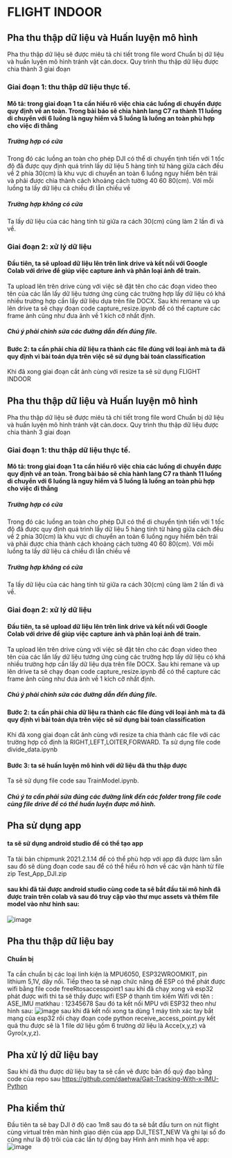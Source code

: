 # FLIGHT INDOOR
## Pha thu thập dữ liệu và Huấn luyện mô hình
Pha thu thập dữ liệu sẽ được miêu tả chi tiết trong file word Chuẩn bị dữ liệu và huấn luyện mô hình tránh vật cản.docx.
Quy trình thu thập dữ liệu được chia thành 3 giai đoạn
### Giai đoạn 1: thu thập dữ liệu thực tế.
#### Mô tả: trong giai đoạn 1 ta cần hiểu rõ việc chia các luồng di chuyển được quy định về an toàn. Trong bài báo sẽ chia hành lang C7 ra thành 11 luồng di chuyển với 6 luồng là nguy hiểm và 5 luồng là luồng an toàn phù hợp cho việc đi thẳng
##### Trường hợp có cửa
Trong đó các luồng an toàn cho phép DJI có thể di chuyển tịnh tiến với 1 tốc độ đã được quy định quá trình lấy dữ liệu 5 hàng tính từ hàng giữa cách đều về 2 phía 30(cm) là khu vực di chuyển an toàn
6 luồng nguy hiểm bên trái và phải được chia thành cách khoảng cách tường 40 60 80(cm).
Với mỗi luồng ta lấy dữ liệu cả chiều đi lẫn chiều về
##### Trường hợp không có cửa
Ta lấy dữ liệu của các hàng tính từ giữa ra cách 30(cm) cũng làm 2 lần đi và về.
### Giai đoạn 2: xử lý dữ liệu
#### Đầu tiên, ta sẽ upload dữ liệu lên trên link drive và kết nối với Google Colab với drive để giúp việc capture ảnh và phân loại ảnh để train.
Ta upload lên trên drive cùng với việc sẽ đặt tên cho các đoạn video theo tên của các lần lấy dữ liệu tương ứng cùng các trường hợp lấy dữ liệu có khá nhiều trường hợp cần lấy dữ liệu dựa trên file DOCX.
Sau khi remane và up lên drive ta sẽ chạy đoạn code capture_resize.ipynb để có thể capture các frame ảnh cũng như đưa ảnh về 1 kích cỡ nhất định.
#####  Chú ý phải chỉnh sửa các đường dẫn đến đúng file.
#### Bước 2: ta cần phải chia dữ liệu ra thành các file đúng với loại ảnh mà ta đã quy định vì bài toán dựa trên việc sẽ sử dụng bài toán classification 
Khi đã xong giai đoạn cắt ảnh cùng với resize ta sẽ sử dụng FLIGHT INDOOR
## Pha thu thập dữ liệu và Huấn luyện mô hình
Pha thu thập dữ liệu sẽ được miêu tả chi tiết trong file word Chuẩn bị dữ liệu và huấn luyện mô hình tránh vật cản.docx.
Quy trình thu thập dữ liệu được chia thành 3 giai đoạn
### Giai đoạn 1: thu thập dữ liệu thực tế.
#### Mô tả: trong giai đoạn 1 ta cần hiểu rõ việc chia các luồng di chuyển được quy định về an toàn. Trong bài báo sẽ chia hành lang C7 ra thành 11 luồng di chuyển với 6 luồng là nguy hiểm và 5 luồng là luồng an toàn phù hợp cho việc đi thẳng
##### Trường hợp có cửa
Trong đó các luồng an toàn cho phép DJI có thể di chuyển tịnh tiến với 1 tốc độ đã được quy định quá trình lấy dữ liệu 5 hàng tính từ hàng giữa cách đều về 2 phía 30(cm) là khu vực di chuyển an toàn
6 luồng nguy hiểm bên trái và phải được chia thành cách khoảng cách tường 40 60 80(cm).
Với mỗi luồng ta lấy dữ liệu cả chiều đi lẫn chiều về
##### Trường hợp không có cửa
Ta lấy dữ liệu của các hàng tính từ giữa ra cách 30(cm) cũng làm 2 lần đi và về.
### Giai đoạn 2: xử lý dữ liệu
#### Đầu tiên, ta sẽ upload dữ liệu lên trên link drive và kết nối với Google Colab với drive để giúp việc capture ảnh và phân loại ảnh để train.
Ta upload lên trên drive cùng với việc sẽ đặt tên cho các đoạn video theo tên của các lần lấy dữ liệu tương ứng cùng các trường hợp lấy dữ liệu có khá nhiều trường hợp cần lấy dữ liệu dựa trên file DOCX.
Sau khi remane và up lên drive ta sẽ chạy đoạn code capture_resize.ipynb để có thể capture các frame ảnh cũng như đưa ảnh về 1 kích cỡ nhất định.
#####  Chú ý phải chỉnh sửa các đường dẫn đến đúng file.
#### Bước 2: ta cần phải chia dữ liệu ra thành các file đúng với loại ảnh mà ta đã quy định vì bài toán dựa trên việc sẽ sử dụng bài toán classification 
Khi đã xong giai đoạn cắt ảnh cùng với resize ta chia thành các file với các trường hợp cố định là RIGHT,LEFT,LOITER,FORWARD.
Ta sử dụng file code divide_data.ipynb
#### Bước 3: ta sẽ huấn luyện mô hình với dữ liệu đã thu thập được
Ta sẽ sử dụng file code sau TrainModel.ipynb.
##### Chú ý ta cần phải sửa đúng các đường link đến các folder trong file code cùng file drive để có thể huấn luyện được mô hình.
## Pha sử dụng app
####  ta sẽ sử dụng android studio để có thể tạo app
Ta tải bản chipmunk 2021.2.1.14 để có thể phù hợp với app đã được làm sẵn sau đó sẽ dùng đoạn code sau để có thể hiểu rõ hơn về các vận hành từ file zip Test_App_DJI.zip
#### sau khi đã tải được android studio cùng code ta sẽ bắt đầu tải mô hình đã được train trên colab và sau đó truy cập vào thư mục assets và thêm file model vào như hình sau:
![image](https://github.com/user-attachments/assets/a92cce30-cc84-4617-987c-5d2f7b1c6a75)
## Pha thu thập dữ liệu bay
#### Chuẩn bị
Ta cần chuẩn bị các loại linh kiện là MPU6050, ESP32WROOMKIT, pin lithium 5,1V, dây nối.
Tiếp theo ta sẽ nạp chức năng để ESP có thể phát được wifi bằng file code freeRtosaccesspoint1 sau khi đã chạy xong và esp32 phát được wifi thì ta sẽ thấy được wifi ESP ở thanh tìm kiếm Wifi với
tên : ASE_IMU
matkhau : 12345678
Sau đó ta kết nối MPU với ESP32 theo như hình sau:
![image](https://github.com/user-attachments/assets/e1fea188-2e1e-4a28-b2bd-8633e86e3f60)
sau khi đã kết nối xong ta dùng 1 máy tính xác tay bắt mạng của esp32 rồi chạy đoạn code python receive_access_point.py 
kết quả thu được sẽ là 1 file dữ liệu gồm 6 trường dữ liệu là Acce(x,y,z) và Gyro(x,y,z).
## Pha xử lý dữ liệu bay
Sau khi đã thu được dữ liệu bay ta sẽ cần vẽ được bản đồ quỹ đạo bằng code của repo sau https://github.com/daehwa/Gait-Tracking-With-x-IMU-Python
## Pha kiểm thử
Đầu tiên ta sẽ bay DJI ở độ cao 1m8 sau đó ta sẽ bắt đầu turn on nút flight cùng virtual trên màn hình giao diện của app DJI_TEST_NEW
Và ghi lại số đo cũng như là độ trôi của các lần tự động bay
Hình ảnh minh họa về app:
![image](https://github.com/user-attachments/assets/71c31290-8bff-4bbe-ab67-201b0e5cdfcb)



